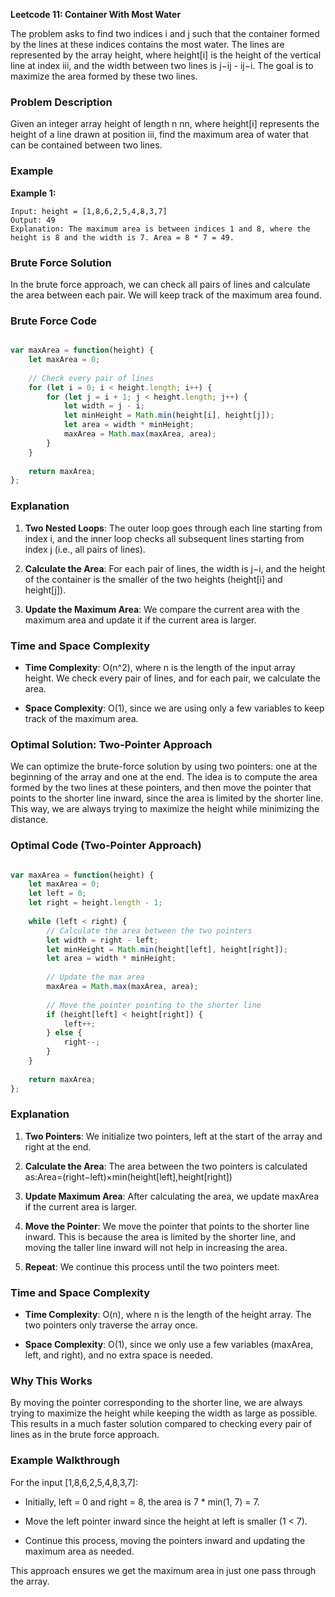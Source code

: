 **Leetcode 11: Container With Most Water**

The problem asks to find two indices i and j such that the container formed by the lines at these indices contains the most water. The lines are represented by the array height, where height\[i\] is the height of the vertical line at index iii, and the width between two lines is j−ij - ij−i. The goal is to maximize the area formed by these two lines.

### Problem Description

Given an integer array height of length n nn, where height\[i\] represents the height of a line drawn at position iii, find the maximum area of water that can be contained between two lines.

### Example

**Example 1:**

```
Input: height = [1,8,6,2,5,4,8,3,7]
Output: 49
Explanation: The maximum area is between indices 1 and 8, where the height is 8 and the width is 7. Area = 8 * 7 = 49.

```

### Brute Force Solution

In the brute force approach, we can check all pairs of lines and calculate the area between each pair. We will keep track of the maximum area found.

### Brute Force Code

``` javascript

var maxArea = function(height) {
    let maxArea = 0;
    
    // Check every pair of lines
    for (let i = 0; i < height.length; i++) {
        for (let j = i + 1; j < height.length; j++) {
            let width = j - i;
            let minHeight = Math.min(height[i], height[j]);
            let area = width * minHeight;
            maxArea = Math.max(maxArea, area);
        }
    }
    
    return maxArea;
};

```


### Explanation

1.  **Two Nested Loops**: The outer loop goes through each line starting from index i, and the inner loop checks all subsequent lines starting from index j (i.e., all pairs of lines).
    
2.  **Calculate the Area**: For each pair of lines, the width is j−i, and the height of the container is the smaller of the two heights (height\[i\] and height\[j\]).
    
3.  **Update the Maximum Area**: We compare the current area with the maximum area and update it if the current area is larger.
    

### Time and Space Complexity

*   **Time Complexity**: O(n^2), where n is the length of the input array height. We check every pair of lines, and for each pair, we calculate the area.
    
*   **Space Complexity**: O(1), since we are using only a few variables to keep track of the maximum area.


### Optimal Solution: Two-Pointer Approach

We can optimize the brute-force solution by using two pointers: one at the beginning of the array and one at the end. The idea is to compute the area formed by the two lines at these pointers, and then move the pointer that points to the shorter line inward, since the area is limited by the shorter line. This way, we are always trying to maximize the height while minimizing the distance.


### Optimal Code (Two-Pointer Approach)

``` javascript

var maxArea = function(height) {
    let maxArea = 0;
    let left = 0;
    let right = height.length - 1;
    
    while (left < right) {
        // Calculate the area between the two pointers
        let width = right - left;
        let minHeight = Math.min(height[left], height[right]);
        let area = width * minHeight;
        
        // Update the max area
        maxArea = Math.max(maxArea, area);
        
        // Move the pointer pointing to the shorter line
        if (height[left] < height[right]) {
            left++;
        } else {
            right--;
        }
    }
    
    return maxArea;
};


```

### Explanation

1.  **Two Pointers**: We initialize two pointers, left at the start of the array and right at the end.
    
2.  **Calculate the Area**: The area between the two pointers is calculated as:Area=(right−left)×min⁡(height\[left\],height\[right\])
    
3.  **Update Maximum Area**: After calculating the area, we update maxArea if the current area is larger.
    
4.  **Move the Pointer**: We move the pointer that points to the shorter line inward. This is because the area is limited by the shorter line, and moving the taller line inward will not help in increasing the area.
    
5.  **Repeat**: We continue this process until the two pointers meet.
    

### Time and Space Complexity

*   **Time Complexity**: O(n), where n is the length of the height array. The two pointers only traverse the array once.
    
*   **Space Complexity**: O(1), since we only use a few variables (maxArea, left, and right), and no extra space is needed.
    

### Why This Works

By moving the pointer corresponding to the shorter line, we are always trying to maximize the height while keeping the width as large as possible. This results in a much faster solution compared to checking every pair of lines as in the brute force approach.

### Example Walkthrough

For the input \[1,8,6,2,5,4,8,3,7\]:

*   Initially, left = 0 and right = 8, the area is 7 \* min(1, 7) = 7.
    
*   Move the left pointer inward since the height at left is smaller (1 < 7).
    
*   Continue this process, moving the pointers inward and updating the maximum area as needed.
    

This approach ensures we get the maximum area in just one pass through the array.